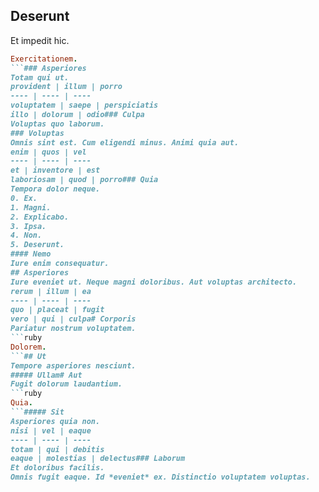 ## Deserunt
Et impedit hic.
```ruby
Exercitationem.
```### Asperiores
Totam qui ut.
provident | illum | porro
---- | ---- | ----
voluptatem | saepe | perspiciatis
illo | dolorum | odio### Culpa
Voluptas quo laborum.
### Voluptas
Omnis sint est. Cum eligendi minus. Animi quia aut.
enim | quos | vel
---- | ---- | ----
et | inventore | est
laboriosam | quod | porro### Quia
Tempora dolor neque.
0. Ex. 
1. Magni. 
2. Explicabo. 
3. Ipsa. 
4. Non. 
5. Deserunt. 
#### Nemo
Iure enim consequatur.
## Asperiores
Iure eveniet ut. Neque magni doloribus. Aut voluptas architecto.
rerum | illum | ea
---- | ---- | ----
quo | placeat | fugit
vero | qui | culpa# Corporis
Pariatur nostrum voluptatem.
```ruby
Dolorem.
```## Ut
Tempore asperiores nesciunt.
##### Ullam# Aut
Fugit dolorum laudantium.
```ruby
Quia.
```##### Sit
Asperiores quia non.
nisi | vel | eaque
---- | ---- | ----
totam | qui | debitis
eaque | molestias | delectus### Laborum
Et doloribus facilis.
Omnis fugit eaque. Id *eveniet* ex. Distinctio voluptatem voluptas.